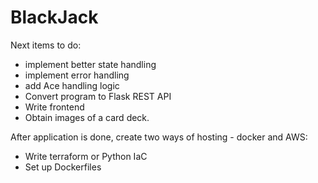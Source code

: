 # BlackJack

Next items to do:
- implement better state handling
- implement error handling
- add Ace handling logic
- Convert program to Flask REST API 
- Write frontend
- Obtain images of a card deck.  

After application is done, create two ways of hosting - docker and AWS:
- Write terraform or Python IaC
- Set up Dockerfiles